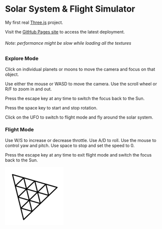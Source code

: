 # Solar System & Flight Simulator

My first real [Three.js](https://threejs.org/) project.

Visit the [GitHub Pages site](https://jarvisar.github.io/solar-system/) to access the latest deployment.

###### Note: performance might be slow while loading all the textures

### Explore Mode

Click on individual planets or moons to move the camera and focus on that object.

Use either the mouse or WASD to move the camera. Use the scroll wheel or R/F to zoom in and out.

Press the escape key at any time to switch the focus back to the Sun.

Press the space key to start and stop rotation.

Click on the UFO to switch to flight mode and fly around the solar system. 

### Flight Mode

Use W/S to increase or decrease throttle. Use A/D to roll. Use the mouse to control yaw and pitch. Use space to stop and set the speed to 0.

Press the escape key at any time to exit flight mode and switch the focus back to the Sun.


<p align="left">
  <img src="https://github.com/jarvisar/solar-system/blob/main/public/icon/android-chrome-192x192.png" alt="Three.js" title"Three.js">
</p>
